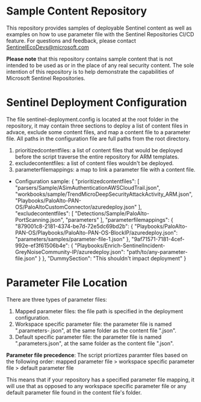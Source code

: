 # Sample Content Repository
This repository provides samples of deployable Sentinel content as well as examples on how to use parameter file with the Sentinel Repositories CI/CD feature. For questions and feedback, please contact [SentinelEcoDevs@microsoft.com](SentinelEcoDevs@microsoft.com) 

**Please note** that this repository contains sample content that is not intended to be used as or in the place of any real security content. The sole intention of this repository is to help demonstrate the capabilities of Microsoft Sentinel Repositories.

# Sentinel Deployment Configuration
The file sentinel-deployment.config is located at the root folder in the repository, it may contain three sections to deploy a list of content files in advace, exclude some content files, and map a content file to a parameter file. All paths in the configuration file are full paths from the root directory.
1. prioritizedcontentfiles: a list of content files that would be deployed before the script traverse the entire repository for ARM templates.
2. excludecontentfiles: a list of content files wouldn't be deployed.
3. parameterfilemappings: a map to link a parameter file with a content file.

* Configuration sample:
    {
      "prioritizedcontentfiles": [
        "parsers/Sample/ASimAuthenticationAWSCloudTrail.json",
        "workbooks/sample/TrendMicroDeepSecurityAttackActivity_ARM.json",
        "Playbooks/PaloAlto-PAN-OS/PaloAltoCustomConnector/azuredeploy.json"
      ], 
      "excludecontentfiles": [
         "Detections/Sample/PaloAlto-PortScanning.json",
         "parameters"
      ],
      "parameterfilemappings": {
        "879001c8-2181-4374-be7d-72e5dc69bd2b": {
          "Playbooks/PaloAlto-PAN-OS/Playbooks/PaloAlto-PAN-OS-BlockIP/azuredeploy.json": "parameters/samples/parameter-file-1.json"
        },
        "9af71571-7181-4cef-992e-ef3f61506b4e": {
          "Playbooks/Enrich-SentinelIncident-GreyNoiseCommunity-IP/azuredeploy.json": "path/to/any-parameter-file.json"
        }
      },
      "DummySection": "This shouldn't impact deployment"
    }

# Parameter File Location 
There are three types of parameter files:
1. Mapped parameter files: the file path is specified in the deployment configuration.
2. Workspace specific parameter file: the parameter file is named "<azurearmtemplate>.parameters-<workspaceId>.json", at the same folder as the content file "<azurearmtemplate>.json".
3. Default specific parameter file: the parameter file is named "<azurearmtemplate>.parameters.json", at the same folder as the content file "<azurearmtemplate>.json".

**Parameter file precedence**: The script priortizes paramter files based on the following order: 
mapped parameter file > workspace specific parameter file > default parameter file 

This means that if your repository has a specified parameter file mapping, it will use that as opposed to any workspace specific parameter file or any default parameter file found in the content file's folder. 
